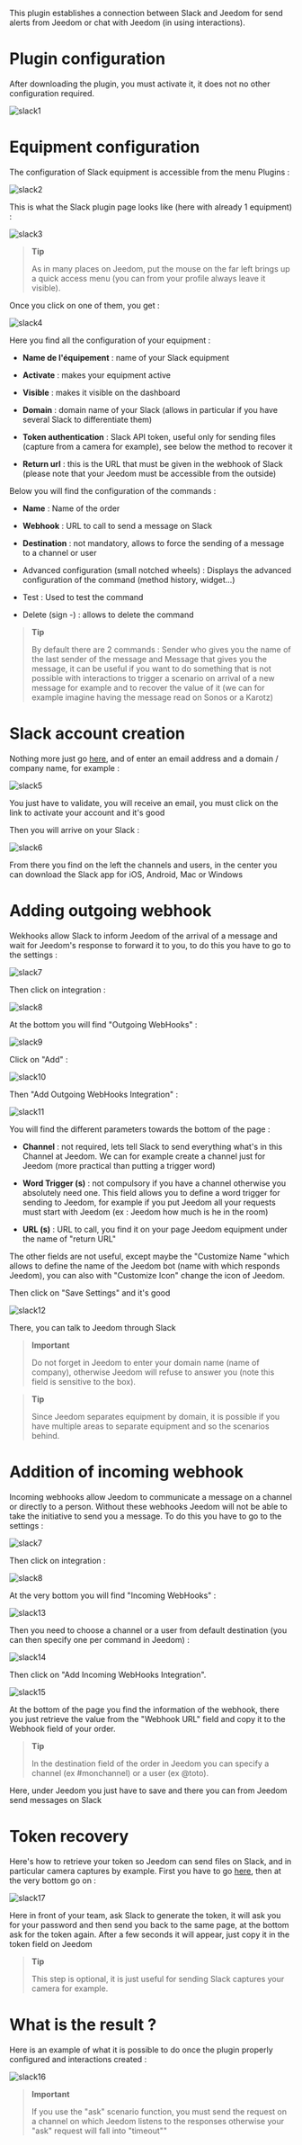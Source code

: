 This plugin establishes a connection between Slack and Jeedom for
send alerts from Jeedom or chat with Jeedom (in
using interactions).

Plugin configuration 
=======================

After downloading the plugin, you must activate it, it does not
no other configuration required.

![slack1](../images/slack1.PNG)

Equipment configuration 
=============================

The configuration of Slack equipment is accessible from the menu
Plugins :

![slack2](../images/slack2.PNG)

This is what the Slack plugin page looks like (here with already 1
equipment) :

![slack3](../images/slack3.PNG)

> **Tip**
>
> As in many places on Jeedom, put the mouse on the far left
> brings up a quick access menu (you can
> from your profile always leave it visible).

Once you click on one of them, you get :

![slack4](../images/slack4.PNG)

Here you find all the configuration of your equipment :

-   **Name de l'équipement** : name of your Slack equipment

-   **Activate** : makes your equipment active

-   **Visible** : makes it visible on the dashboard

-   **Domain** : domain name of your Slack (allows in particular if
    you have several Slack to differentiate them)

-   **Token authentication** : Slack API token, useful only
    for sending files (capture from a camera for example), see
    below the method to recover it

-   **Return url** : this is the URL that must be given in the webhook of
    Slack (please note that your Jeedom must be accessible
    from the outside)

Below you will find the configuration of the commands :

-   **Name** : Name of the order

-   **Webhook** : URL to call to send a message on Slack

-   **Destination** : not mandatory, allows to force the sending of a
    message to a channel or user

-   Advanced configuration (small notched wheels) : Displays
    the advanced configuration of the command (method
    history, widget…)

-   Test : Used to test the command

-   Delete (sign -) : allows to delete the command

> **Tip**
>
> By default there are 2 commands : Sender who gives you the name of the
> last sender of the message and Message that gives you the message,
> it can be useful if you want to do something that is not
> possible with interactions to trigger a scenario on arrival
> of a new message for example and to recover the value of it
> (we can for example imagine having the message read on Sonos or
> a Karotz)

Slack account creation 
==========================

Nothing more just go [here](:https://slack.com/), and of
enter an email address and a domain / company name, for example :

![slack5](../images/slack5.PNG)

You just have to validate, you will receive an email, you must
click on the link to activate your account and it's good

Then you will arrive on your Slack :

![slack6](../images/slack6.PNG)

From there you find on the left the channels and
users, in the center you can download the Slack app for
iOS, Android, Mac or Windows

Adding outgoing webhook 
========================

Wekhooks allow Slack to inform Jeedom of the arrival of a
message and wait for Jeedom's response to forward it to you,
to do this you have to go to the settings :

![slack7](../images/slack7.PNG)

Then click on integration :

![slack8](../images/slack8.PNG)

At the bottom you will find "Outgoing WebHooks" :

![slack9](../images/slack9.PNG)

Click on "Add" :

![slack10](../images/slack10.PNG)

Then "Add Outgoing WebHooks Integration" :

![slack11](../images/slack11.PNG)

You will find the different parameters towards the bottom of the page :

-   **Channel** : not required, lets tell Slack to send everything
    what's in this Channel at Jeedom. We can for example create
    a channel just for Jeedom (more practical than putting a
    trigger word)

-   **Word Trigger (s)** : not compulsory if you have a channel
    otherwise you absolutely need one. This field allows you to define a word
    trigger for sending to Jeedom, for example if you put Jeedom
    all your requests must start with Jeedom (ex : Jeedom
    how much is he in the room)

-   **URL (s)** : URL to call, you find it on your page
    Jeedom equipment under the name of "return URL"

The other fields are not useful, except maybe the "Customize
Name "which allows to define the name of the Jeedom bot (name with which responds
Jeedom), you can also with "Customize Icon" change the icon of
Jeedom.

Then click on "Save Settings" and it's good

![slack12](../images/slack12.PNG)

There, you can talk to Jeedom through Slack

> **Important**
>
> Do not forget in Jeedom to enter your domain name (name of
> company), otherwise Jeedom will refuse to answer you (note this field
> is sensitive to the box).

> **Tip**
>
> Since Jeedom separates equipment by domain, it is
> possible if you have multiple areas to separate equipment and
> so the scenarios behind.

Addition of incoming webhook 
=========================

Incoming webhooks allow Jeedom to communicate a message on
a channel or directly to a person. Without these webhooks
Jeedom will not be able to take the initiative to send you a message.
To do this you have to go to the settings :

![slack7](../images/slack7.PNG)

Then click on integration :

![slack8](../images/slack8.PNG)

At the very bottom you will find "Incoming WebHooks" :

![slack13](../images/slack13.PNG)

Then you need to choose a channel or a user from
default destination (you can then specify one per command in
Jeedom) :

![slack14](../images/slack14.PNG)

Then click on "Add Incoming WebHooks Integration".

![slack15](../images/slack15.PNG)

At the bottom of the page you find the information of the webhook, there you
just retrieve the value from the "Webhook URL" field and copy it to
the Webhook field of your order.

> **Tip**
>
> In the destination field of the order in Jeedom you can
> specify a channel (ex \#monchannel) or a user (ex @toto).

Here, under Jeedom you just have to save and there you can
from Jeedom send messages on Slack

Token recovery 
=====================

Here's how to retrieve your token so Jeedom can send
files on Slack, and in particular camera captures by
example. First you have to go
[here](https://api.slack.com/custom-integrations/legacy-tokens), then at the very bottom go on :

![slack17](../images/slack17.PNG)

Here in front of your team, ask Slack to generate the token, it will
ask you for your password and then send you back to the same page,
at the bottom ask for the token again. After a few seconds
it will appear, just copy it in the token field on
Jeedom

> **Tip**
>
> This step is optional, it is just useful for sending
> Slack captures your camera for example.

What is the result ? 
========================

Here is an example of what it is possible to do once the plugin
properly configured and interactions created :

![slack16](../images/slack16.PNG)

> **Important**
>
> If you use the "ask" scenario function, you must send
> the request on a channel on which Jeedom listens to the responses otherwise
> your "ask" request will fall into "timeout""
